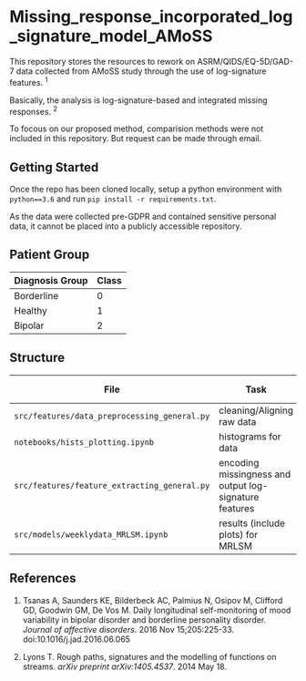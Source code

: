 # Missing_response_incorporated_log_signature_model_AMoSS

This repository stores the resources to rework on ASRM/QIDS/EQ-5D/GAD-7 data collected from AMoSS study through the use of log-signature features. <sup>1<sup>

Basically, the analysis is log-signature-based and integrated missing responses. <sup>2<sup>  

To focous on our proposed method, comparision methods were not included in this repository. But request can be made through email.
  
  
Getting Started
---------------

Once the repo has been cloned locally, setup a python environment with ``python==3.6`` and run ``pip install -r requirements.txt``.

As the data were collected pre-GDPR and contained sensitive personal data, it cannot be placed into a publicly accessible repository.

Patient Group
---------------
| Diagnosis Group   |  Class|
|------------|--------|
|Borderline|0|
|Healthy|1|
|Bipolar|2|


Structure
---------------
| File    | Task| Section in manuscript|
|----------|------------|--------|
|``src/features/data_preprocessing_general.py``| cleaning/Aligning raw data|Data|
|``notebooks/hists_plotting.ipynb``| histograms for data |Data|
|``src/features/feature_extracting_general.py ``| encoding missingness and output log-signature features|The workflow|
|``src/models/weeklydata_MRLSM.ipynb``| results (include plots) for MRLSM |Results|


References
---------------
  1. Tsanas A, Saunders KE, Bilderbeck AC, Palmius N, Osipov M, Clifford GD, Goodwin GΜ, De Vos M. Daily longitudinal self-monitoring of mood variability in bipolar disorder and borderline personality disorder. *Journal of affective disorders*. 2016 Nov 15;205:225-33. doi:10.1016/j.jad.2016.06.065
 
  2. Lyons T. Rough paths, signatures and the modelling of functions on streams. *arXiv preprint arXiv:1405.4537*. 2014 May 18.

